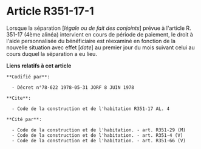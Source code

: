 # Article R351-17-1

Lorsque la séparation [*légale ou de fait des conjoints*] prévue à l'article R. 351-17 (4ème alinéa) intervient en cours de
période de paiement, le droit à l'aide personnalisée du bénéficiaire est réexaminé en fonction de la nouvelle situation avec
effet [*date*] au premier jour du mois suivant celui au cours duquel la séparation a eu lieu.

**Liens relatifs à cet article**

	**Codifié par**:

	  - Décret n°78-622 1978-05-31 JORF 8 JUIN 1978

	**Cite**:

	  - Code de la construction et de l'habitation R351-17 AL. 4

	**Cité par**:

	  - Code de la construction et de l'habitation. - art. R351-29 (M)
	  - Code de la construction et de l'habitation. - art. R351-4 (V)
	  - Code de la construction et de l'habitation. - art. R351-66 (V)
